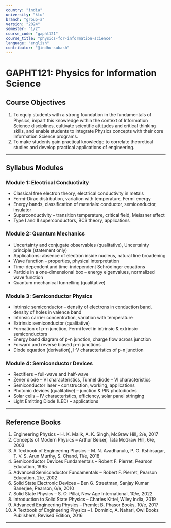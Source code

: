 ```yaml
---
country: "india"
university: "ktu"
branch: "group-a"
version: "2024"
semester: "1/2"
course_code: "gapht121"
course_title: "physics-for-information-science"
language: "english"
contributor: "@indhu-subash"
---
```


# GAPHT121: Physics for Information Science  

## Course Objectives

1. To equip students with a strong foundation in the fundamentals of Physics, impart this knowledge within the context of Information Science disciplines, cultivate scientific attitudes and critical thinking skills, and enable students to integrate Physics concepts with their core Information Science programs.  
2. To make students gain practical knowledge to correlate theoretical studies and develop practical applications of engineering.  

---

## Syllabus Modules

### Module 1: Electrical Conductivity
- Classical free electron theory, electrical conductivity in metals  
- Fermi-Dirac distribution, variation with temperature, Fermi energy  
- Energy bands, classification of materials: conductor, semiconductor, insulator  
- Superconductivity – transition temperature, critical field, Meissner effect  
- Type I and II superconductors, BCS theory, applications  

### Module 2: Quantum Mechanics
- Uncertainty and conjugate observables (qualitative), Uncertainty principle (statement only)  
- Applications: absence of electron inside nucleus, natural line broadening  
- Wave function – properties, physical interpretation  
- Time-dependent and time-independent Schrödinger equations  
- Particle in a one-dimensional box – energy eigenvalues, normalized wave function  
- Quantum mechanical tunnelling (qualitative)  

### Module 3: Semiconductor Physics
- Intrinsic semiconductor – density of electrons in conduction band, density of holes in valence band  
- Intrinsic carrier concentration, variation with temperature  
- Extrinsic semiconductor (qualitative)  
- Formation of p-n junction, Fermi level in intrinsic & extrinsic semiconductors  
- Energy band diagram of p-n junction, charge flow across junction  
- Forward and reverse biased p-n junctions  
- Diode equation (derivation), I-V characteristics of p-n junction  

### Module 4: Semiconductor Devices
- Rectifiers – full-wave and half-wave  
- Zener diode – VI characteristics, Tunnel diode – VI characteristics  
- Semiconductor laser – construction, working, applications  
- Photonic devices (qualitative) – junction & PIN photodiodes  
- Solar cells – IV characteristics, efficiency, solar panel stringing  
- Light Emitting Diode (LED) – applications  

---

## Reference Books

1. Engineering Physics – H. K. Malik, A. K. Singh, McGraw Hill, 2/e, 2017  
2. Concepts of Modern Physics – Arthur Beiser, Tata McGraw Hill, 6/e, 2003  
3. A Textbook of Engineering Physics – M. N. Avadhanulu, P. G. Kshirsagar, T. V. S. Arun Murthy, S. Chand, 11/e, 2018  
4. Semiconductor Devices Fundamentals – Robert F. Pierret, Pearson Education, 1995  
5. Advanced Semiconductor Fundamentals – Robert F. Pierret, Pearson Education, 2/e, 2002  
6. Solid State Electronic Devices – Ben G. Streetman, Sanjay Kumar Banerjee, Pearson, 6/e, 2010  
7. Solid State Physics – S. O. Pillai, New Age International, 10/e, 2022  
8. Introduction to Solid State Physics – Charles Kittel, Wiley India, 2019  
9. Advanced Engineering Physics – Premlet B, Phasor Books, 10/e, 2017  
10. A Textbook of Engineering Physics – I. Dominic, A. Nahari, Owl Books Publishers, Revised Edition, 2016  

---



